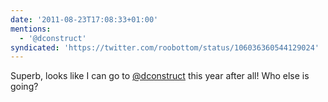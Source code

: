 ```yaml
---
date: '2011-08-23T17:08:33+01:00'
mentions:
  - '@dconstruct'
syndicated: 'https://twitter.com/roobottom/status/106036360544129024'
---
```

Superb, looks like I can go to [@dconstruct](https://twitter.com/@dconstruct) this year after all! Who else is going?
